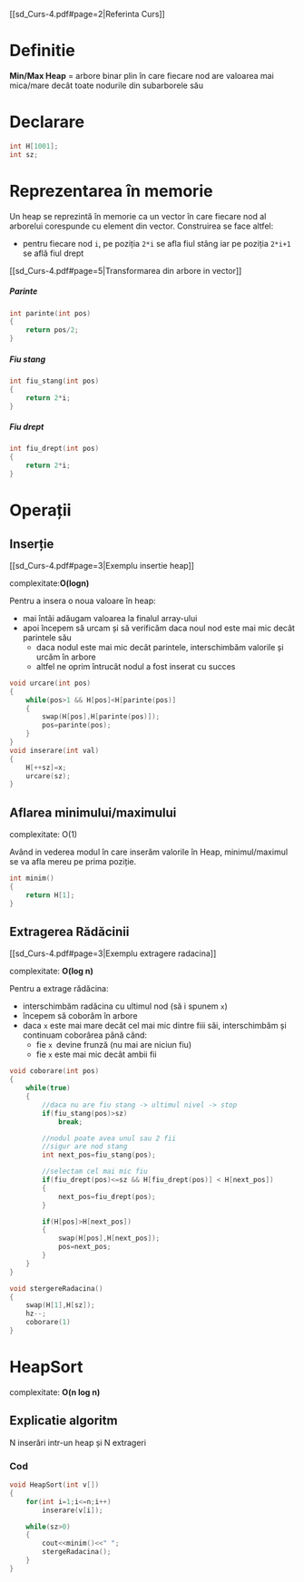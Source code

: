 [[sd_Curs-4.pdf#page=2|Referinta Curs]]

# Definitie

**Min/Max Heap** = arbore binar plin în care fiecare nod are valoarea mai mica/mare decât toate nodurile din subarborele său

# Declarare

```c++
int H[1001];
int sz;
```
# Reprezentarea în memorie

Un heap se reprezintă în memorie ca un vector în care fiecare nod al arborelui corespunde cu element din vector. Construirea se face altfel:
- pentru fiecare nod `i`, pe poziția `2*i` se afla fiul stâng iar pe poziția `2*i+1` se află fiul drept

[[sd_Curs-4.pdf#page=5|Transformarea din arbore in vector]]
##### Parinte
```c++
int parinte(int pos)
{
	return pos/2;
}
```

##### Fiu stang
```c++
int fiu_stang(int pos)
{
	return 2*i;
}
```

##### Fiu drept
```c++
int fiu_drept(int pos)
{
	return 2*i; 
}
```
# Operații
## Inserție

[[sd_Curs-4.pdf#page=3|Exemplu insertie heap]]

complexitate:**O(logn)**

Pentru a insera o noua valoare în heap:
- mai întâi adăugam valoarea la finalul array-ului
- apoi începem să urcam și să verificăm daca noul nod este mai mic decât parintele său
	- daca nodul este mai mic decât parintele, interschimbăm valorile și urcăm în arbore
	- altfel ne oprim întrucât nodul a fost inserat cu succes
	
```c++
void urcare(int pos)
{
	while(pos>1 && H[pos]<H[parinte(pos)]
	{
		swap(H[pos],H[parinte(pos)]);
		pos=parinte(pos);
	}
}
void inserare(int val)
{
	H[++sz]=x;
	urcare(sz);
}
```

## Aflarea minimului/maximului

complexitate: O(1)

Având in vederea modul în care inserăm valorile în Heap, minimul/maximul se va afla mereu pe prima poziție.
```c++
int minim()
{
	return H[1];
}
```

## Extragerea Rădăcinii

[[sd_Curs-4.pdf#page=3|Exemplu extragere radacina]]

complexitate: **O(log n)**

Pentru a extrage rădăcina:
- interschimbăm radăcina cu ultimul nod (să i spunem  `x`)
- începem să coborâm în arbore
- daca `x` este mai mare decât cel mai mic dintre fiii săi, interschimbăm și continuam coborârea până când:
	- fie `x `devine frunză (nu mai are niciun fiu)
	- fie `x` este mai mic decât ambii fii
	
```c++
void coborare(int pos)
{
	while(true)
	{
		//daca nu are fiu stang -> ultimul nivel -> stop 
		if(fiu_stang(pos)>sz)
			break;

		//nodul poate avea unul sau 2 fii
		//sigur are nod stang
		int next_pos=fiu_stang(pos);

		//selectam cel mai mic fiu
		if(fiu_drept(pos)<=sz && H[fiu_drept(pos)] < H[next_pos])
		{
			next_pos=fiu_drept(pos);
		}

		if(H[pos]>H[next_pos])
		{
			swap(H[pos],H[next_pos]);
			pos=next_pos;
		}
	}
}
```

```c++
void stergereRadacina()
{
	swap(H[1],H[sz]);
	hz--;
	coborare(1)
}
```

# HeapSort

complexitate: **O(n log n)**

## Explicatie algoritm
N inserări intr-un heap și N extrageri
### Cod
```c++
void HeapSort(int v[])
{
	for(int i=1;i<=n;i++)
		inserare(v[i]);

	while(sz>0)
	{
		cout<<minim()<<" ";
		stergeRadacina();
	}
}
```